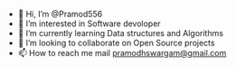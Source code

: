 - 👋 Hi, I’m @Pramod556
- 👀 I’m interested in Software devoloper
- 🌱 I’m currently learning Data structures and Algorithms
- 💞️ I’m looking to collaborate on Open Source projects
- 📫 How to reach me mail pramodhswargam@gmail.com

<!---
Pramod556/Pramod556 is a ✨ special ✨ repository because its `README.md` (this file) appears on your GitHub profile.
You can click the Preview link to take a look at your changes.
--->
